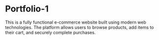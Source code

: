 # Portfolio-1
This is a fully functional e-commerce website built using modern web technologies. The platform allows users to browse products, add items to their cart, and securely complete purchases.
